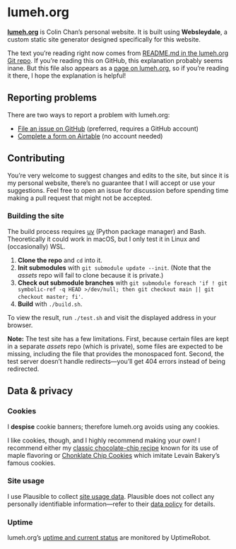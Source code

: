 # lumeh.org

[**lumeh.org**] is Colin Chan’s personal website. It is built using
**Websleydale**, a custom static site generator designed specifically
for this website.

[**lumeh.org**]: https://www.lumeh.org/

The text you’re reading right now comes from [README.md in the lumeh.org
Git repo]. If you’re reading this on GitHub, this explanation probably
seems inane. But this file also appears as a [page on lumeh.org], so if
you’re reading it there, I hope the explanation is helpful!

[README.md in the lumeh.org Git repo]: https://github.com/kalgynirae/lumeh.org/blob/main/README.md
[page on lumeh.org]: https://www.lumeh.org/projects/lumeh.org/

## Reporting problems

There are two ways to report a problem with lumeh.org:

* <a href=https://github.com/kalgynirae/lumeh.org/issues/new rel=external target=_blank>File an issue on GitHub</a> (preferred, requires a GitHub account)
* <a href=https://airtable.com/appopNVjvtXgt5gQQ/pagwo1PQB92bHio2c/form rel=external target=_blank>Complete a form on Airtable</a> (no account needed)

## Contributing

You’re very welcome to suggest changes and edits to the site, but since it is my personal website,
there’s no guarantee that I will accept or use your suggestions. Feel free to open an issue for
discussion before spending time making a pull request that might not be accepted.

### Building the site

The build process requires <a href=https://docs.astral.sh/uv/ rel=external target=_blank>uv</a>
(Python package manager) and Bash. Theoretically it could work in macOS, but I only test it in Linux
and (occasionally) WSL.

1. **Clone the repo** and `cd` into it.
2. **Init submodules** with `git submodule update --init`. (Note that the *assets* repo will fail to
   clone because it is private.)
3. **Check out submodule branches** with `git submodule foreach 'if ! git symbolic-ref -q HEAD >/dev/null; then git checkout main || git checkout master; fi'`.
4. **Build** with `./build.sh`.

To view the result, run `./test.sh` and visit the displayed address in
your browser.

<aside class=important>

**Note:** The test site has a few limitations. First, because certain files are kept in a separate
*assets* repo (which is private), some files are expected to be missing, including the file that
provides the monospaced font. Second, the test server doesn’t handle redirects—you’ll get 404 errors
instead of being redirected.

</aside>

## Data & privacy

### Cookies

I **despise** cookie banners; therefore lumeh.org avoids using any cookies.

I like cookies, though, and I highly recommend making your own! I recommend either my [classic
chocolate-chip recipe](/recipes/cookies/) known for its use of maple flavoring or [Chonklate Chip
Cookies](/recipes/chonklate-chip-cookies/) which imitate Levain Bakery’s famous cookies.

### Site usage

I use Plausible to collect <a href=https://plausible.io/lumeh.org rel=external target=_blank>site
usage data</a>. Plausible does not collect any personally identifiable information—refer to their <a
href=https://plausible.io/data-policy rel=external target=_blank>data policy</a> for details.

### Uptime

lumeh.org’s <a href=https://stats.uptimerobot.com/2bTDg6gjOV rel=external target=_blank>uptime and
current status</a> are monitored by UptimeRobot.
